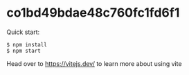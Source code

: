 # co1bd49bdae48c760fc1fd6f1

Quick start:

```
$ npm install
$ npm start
````

Head over to https://vitejs.dev/ to learn more about using vite

